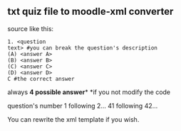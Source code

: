 ## txt quiz file to moodle-xml converter

source like this:

    1. <question 
    text> #you can break the question's description
    (A) <answer A>
    (B) <answer B>
    (C) <answer C>
    (D) <answer D>
    C #the correct answer

always
**4 possible answer***
*if you not modify the code

question's number
1 following 2...
41 following 42...


You can rewrite the xml template if you wish.
